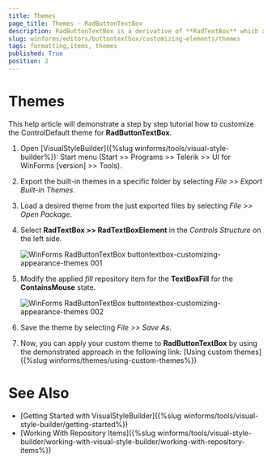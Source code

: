 ```yaml
---
title: Themes
page_title: Themes - RadButtonTextBox
description: RadButtonTextBox is a derivative of **RadTextBox** which allows you to embed easily button elements on the left or right side of the text box.
slug: winforms/editors/buttontextbox/customizing-elements/themes
tags: formatting,items, themes
published: True
position: 2 
---
```


# Themes

This help article will demonstrate a step by step tutorial how to customize the ControlDefault theme for **RadButtonTextBox**. 

1. Open [VisualStyleBuilder]({%slug winforms/tools/visual-style-builder%}): Start menu (Start >> Programs >> Telerik >> UI for WinForms [version] >> Tools).

1. Export the built-in themes in a specific folder by selecting *File >> Export Built-in Themes*.

1. Load a desired theme from the just exported files by selecting *File >> Open Package*.

1. Select **RadTextBox >> RadTextBoxElement** in the *Controls Structure* on the left side. 

	![WinForms RadButtonTextBox buttontextbox-customizing-appearance-themes 001](images/buttontextbox-customizing-appearance-themes001.png)

1. Modify the applied *fill* repository item for the **TextBoxFill** for the **ContainsMouse** state. 

	![WinForms RadButtonTextBox buttontextbox-customizing-appearance-themes 002](images/buttontextbox-customizing-appearance-themes002.png)
	
1. Save the theme by selecting *File >> Save As*.

1. Now, you can apply your custom theme to **RadButtonTextBox** by using the demonstrated approach in the following link: [Using custom themes]({%slug winforms/themes/using-custom-themes%})

# See Also 

* [Getting Started with VisualStyleBuilder]({%slug winforms/tools/visual-style-builder/getting-started%})
* [Working With Repository Items]({%slug winforms/tools/visual-style-builder/working-with-visual-style-builder/working-with-repository-items%})
